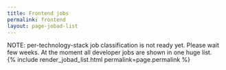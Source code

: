 ```yaml
---
title: Frontend jobs
permalink: frontend
layout: page-jobad-list
---
```

<div class="alert alert-danger" role="alert">NOTE: per-technology-stack job classification is not ready yet. Please wait few weeks. At the moment all developer jobs are shown in one huge list.</div>
{% include render_jobad_list.html permalink=page.permalink %}
